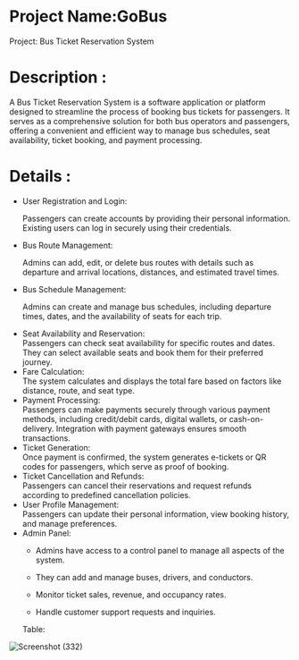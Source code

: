 # Project Name:GoBus
Project: Bus Ticket Reservation System

<h1>Description :</h1>
A Bus Ticket Reservation System is a software application or platform designed to streamline the process of booking bus tickets for passengers. It serves as a comprehensive solution for both bus operators and passengers, offering a convenient and efficient way to manage bus schedules, seat availability, ticket booking, and payment processing. 

<h1>Details :</h1>
<ul>
<li>User Registration and Login:</li> 

Passengers can create accounts by providing their personal information.
Existing users can log in securely using their credentials.
<li> Bus Route Management:</li>

Admins can add, edit, or delete bus routes with details such as departure and arrival locations, distances, and estimated travel times.

<li>Bus Schedule Management:</li>

Admins can create and manage bus schedules, including departure times, dates, and the availability of seats for each trip.

<li> Seat Availability and Reservation:</li>
Passengers can check seat availability for specific routes and dates.
They can select available seats and book them for their preferred journey.

<li>Fare Calculation:</li>
The system calculates and displays the total fare based on factors like distance, route, and seat type.

<li> Payment Processing:</li>
Passengers can make payments securely through various payment methods, including credit/debit cards, digital wallets, or cash-on-delivery.
Integration with payment gateways ensures smooth transactions.
 
<li>Ticket Generation:</li>
Once payment is confirmed, the system generates e-tickets or QR codes for passengers, which serve as proof of booking.

<li>Ticket Cancellation and Refunds:</li>
Passengers can cancel their reservations and request refunds according to predefined cancellation policies.

<li>User Profile Management:</li>
Passengers can update their personal information, view booking history, and manage preferences.
<li>Admin Panel:</li>

- Admins have access to a control panel to manage all aspects of the system.
- They can add and manage buses, drivers, and conductors.
- Monitor ticket sales, revenue, and occupancy rates.
- Handle customer support requests and inquiries.

  </ul>


  Table:






















![Screenshot (332)](https://github.com/Raushan1234567/GoBus/assets/115460955/644d413c-a328-46ca-87a1-bfa3deef211c)




  
  



